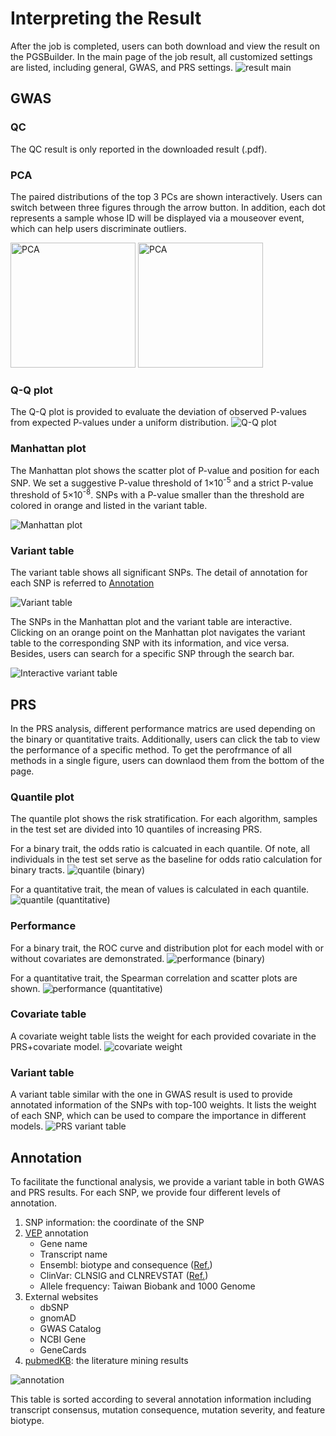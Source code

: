 # Interpreting the Result

After the job is completed, users can both download and view the result on the PGSBuilder. In the main page of the job result, all customized settings are listed, including general, GWAS, and PRS settings.
![result main](images/result_main.png)

## GWAS
### QC
The QC result is only reported in the downloaded result (.pdf).

### PCA
The paired distributions of the top 3 PCs are shown interactively. Users can switch between three figures through the arrow button. In addition, each dot represents a sample whose ID will be displayed via a mouseover event, which can help users discriminate outliers.

<img src="images/pca1.png" alt="PCA" width="200">
<img src="images/pca2.png" alt="PCA" width="200">

### Q-Q plot
The Q-Q plot is provided to evaluate the deviation of observed P-values from expected P-values under a uniform distribution.
![Q-Q plot](images/qqplot.png)

### Manhattan plot
The Manhattan plot shows the scatter plot of P-value and position for each SNP. We set a suggestive P-value threshold of 1×10<sup>-5</sup> and a strict P-value threshold of 5×10<sup>-8</sup>. SNPs with a P-value smaller than the threshold are colored in orange and listed in the variant table.

![Manhattan plot](images/manhattan.png)

### Variant table
The variant table shows all significant SNPs. The detail of annotation for each SNP is referred to [Annotation](#annotation)

![Variant table](images/variant_table.png)

The SNPs in the Manhattan plot and the variant table are interactive. Clicking on an orange point on the Manhattan plot navigates the variant table to the corresponding SNP with its information, and vice versa. Besides, users can search for a specific SNP through the search bar.

![Interactive variant table](images/interactive_variant_table.png)

## PRS
In the PRS analysis, different performance matrics are used depending on the binary or quantitative traits. Additionally, users can click the tab to view the performance of a specific method. To get the perofrmance of all methods in a single figure, users can downlaod them from the bottom of the page.

### Quantile plot
The quantile plot shows the risk stratification. For each algorithm, samples in the test set are divided into 10 quantiles of increasing PRS. 

For a binary trait, the odds ratio is calcuated in each quantile. Of note, all individuals in the test set serve as the baseline for odds ratio calculation for binary tracts.
![quantile (binary)](images/clf_quantile.png)

For a quantitative trait, the mean of values is calculated in each quantile.
![quantile (quantitative)](images/clf_quantile.png)

### Performance
For a binary trait, the ROC curve and distribution plot for each model with or without covariates are demonstrated.
![performance (binary)](images/clf_perform.png)

For a quantitative trait, the Spearman correlation and scatter plots are shown.
![performance (quantitative)](images/reg_perform.png)

### Covariate table
A covariate weight table lists the weight for each provided covariate in the PRS+covariate model.
![covariate weight](images/covariate_weight.png)

### Variant table
A variant table similar with the one in GWAS result is used to provide annotated information of the SNPs with top-100 weights. It lists the weight of each SNP, which can be used to compare the importance in different models.
![PRS variant table](images/prs_variant_table.png)

## Annotation
To facilitate the functional analysis, we provide a variant table in both GWAS and PRS results. For each SNP, we provide four different levels of annotation.
1. SNP information: the coordinate of the SNP
2. [VEP](https://doi.org/10.1186/s13059-016-0974-4) annotation
   - Gene name
   - Transcript name
   - Ensembl: biotype and consequence ([Ref.](https://m.ensembl.org/info/genome/variation/prediction/predicted_data.html))
   - ClinVar: CLNSIG and CLNREVSTAT ([Ref.](https://www.ncbi.nlm.nih.gov/clinvar/docs/clinsig/))
   - Allele frequency: Taiwan Biobank and 1000 Genome
3. External websites
   - dbSNP
   - gnomAD
   - GWAS Catalog
   - NCBI Gene
   - GeneCards
4. [pubmedKB](https://doi.org/10.1093/nar/gkac310): the literature mining results

![annotation](images/annotation.png)

This table is sorted according to several annotation information including transcript consensus, mutation consequence, mutation severity, and feature biotype.